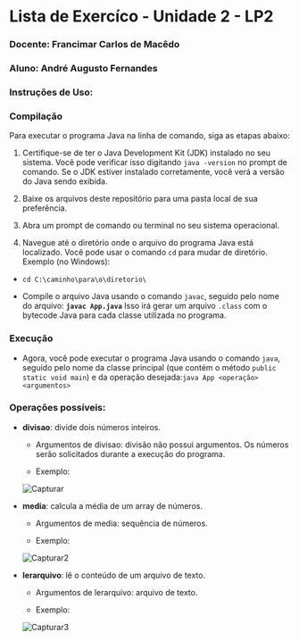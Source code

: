 # Lista de Exercíco - Unidade 2 - LP2



### Docente: Francimar Carlos de Macêdo

### Aluno: André Augusto Fernandes



### Instruções de Uso:



### Compilação

Para executar o programa Java na linha de comando, siga as etapas abaixo:

1. Certifique-se de ter o Java Development Kit (JDK) instalado no seu sistema. Você pode verificar isso digitando `java -version` no prompt de comando. Se o JDK estiver instalado corretamente, você verá a versão do Java sendo exibida.

2. Baixe os arquivos deste repositório para uma pasta local de sua preferência.

3. Abra um prompt de comando ou terminal no seu sistema operacional.

4. Navegue até o diretório onde o arquivo do programa Java está localizado. Você pode usar o comando `cd` para mudar de diretório.
   Exemplo (no Windows):
* `cd C:\caminho\para\o\diretorio\`

* Compile o arquivo Java usando o comando `javac`, seguido pelo nome do arquivo: **`javac App.java`**
  Isso irá gerar um arquivo `.class` com o bytecode Java para cada classe utilizada no programa.



### Execução

* Agora, você pode executar o programa Java usando o comando `java`, seguido pelo nome da classe principal (que contém o método `public static void main`) e da operação desejada:`java App <operação> <argumentos>`



### **Operações possíveis:**



* **divisao**: divide dois números inteiros.

  * Argumentos de divisao: divisão não possui argumentos. Os números serão solicitados durante a execução do programa.

  * Exemplo:
  
  ![Capturar](https://github.com/andrefernandeslp1/LIP2-EX-U2/assets/92834067/569106b2-e588-4f34-a9d1-eb3f41cc6fe0)



* **media**: calcula a média de um array de números.

  * Argumentos de media: sequência de números.

  * Exemplo:
  
  ![Capturar2](https://github.com/andrefernandeslp1/LIP2-EX-U2/assets/92834067/49255577-a762-4225-9854-baa1aef6b508)



* **lerarquivo**: lê o conteúdo de um arquivo de texto.

  * Argumentos de lerarquivo: arquivo de texto.

  * Exemplo:
  
  ![Capturar3](https://github.com/andrefernandeslp1/LIP2-EX-U2/assets/92834067/a7381eca-2f13-4a30-85ee-9869c82ab664)
